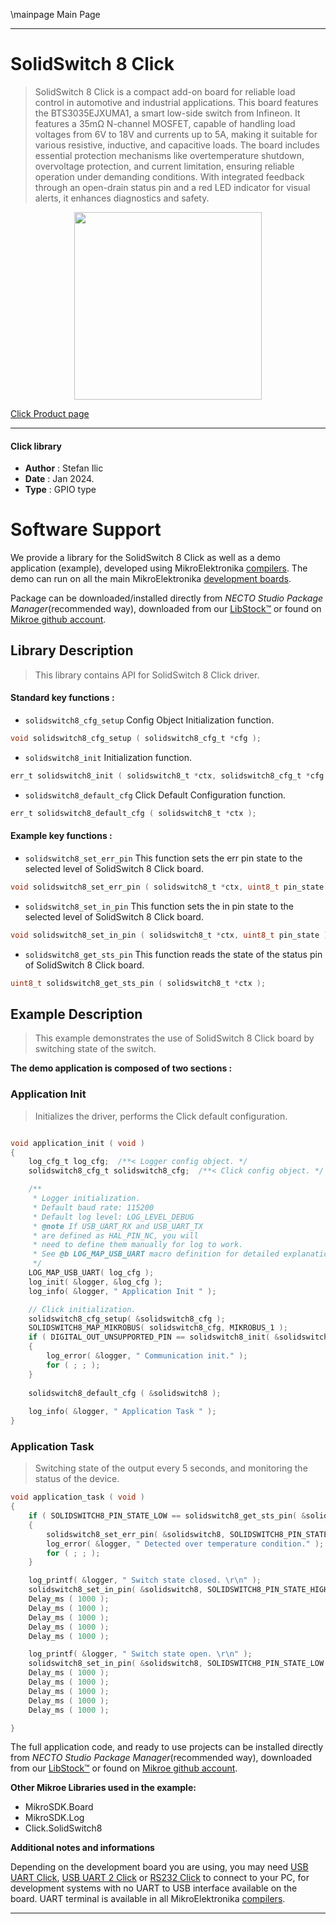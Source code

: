 \mainpage Main Page

---
# SolidSwitch 8 Click

> SolidSwitch 8 Click is a compact add-on board for reliable load control in automotive and industrial applications. This board features the BTS3035EJXUMA1, a smart low-side switch from Infineon. It features a 35mΩ N-channel MOSFET, capable of handling load voltages from 6V to 18V and currents up to 5A, making it suitable for various resistive, inductive, and capacitive loads. The board includes essential protection mechanisms like overtemperature shutdown, overvoltage protection, and current limitation, ensuring reliable operation under demanding conditions. With integrated feedback through an open-drain status pin and a red LED indicator for visual alerts, it enhances diagnostics and safety.

<p align="center">
  <img src="https://download.mikroe.com/images/click_for_ide/solidswitch8_click.png" height=300px>
</p>

[Click Product page](https://www.mikroe.com/solidswitch-8-click)

---


#### Click library

- **Author**        : Stefan Ilic
- **Date**          : Jan 2024.
- **Type**          : GPIO type


# Software Support

We provide a library for the SolidSwitch 8 Click
as well as a demo application (example), developed using MikroElektronika
[compilers](https://www.mikroe.com/necto-studio).
The demo can run on all the main MikroElektronika [development boards](https://www.mikroe.com/development-boards).

Package can be downloaded/installed directly from *NECTO Studio Package Manager*(recommended way), downloaded from our [LibStock&trade;](https://libstock.mikroe.com) or found on [Mikroe github account](https://github.com/MikroElektronika/mikrosdk_click_v2/tree/master/clicks).

## Library Description

> This library contains API for SolidSwitch 8 Click driver.

#### Standard key functions :

- `solidswitch8_cfg_setup` Config Object Initialization function.
```c
void solidswitch8_cfg_setup ( solidswitch8_cfg_t *cfg );
```

- `solidswitch8_init` Initialization function.
```c
err_t solidswitch8_init ( solidswitch8_t *ctx, solidswitch8_cfg_t *cfg );
```

- `solidswitch8_default_cfg` Click Default Configuration function.
```c
err_t solidswitch8_default_cfg ( solidswitch8_t *ctx );
```

#### Example key functions :

- `solidswitch8_set_err_pin` This function sets the err pin state to the selected level of SolidSwitch 8 Click board.
```c
void solidswitch8_set_err_pin ( solidswitch8_t *ctx, uint8_t pin_state );
```

- `solidswitch8_set_in_pin` This function sets the in pin state to the selected level of SolidSwitch 8 Click board.
```c
void solidswitch8_set_in_pin ( solidswitch8_t *ctx, uint8_t pin_state );
```

- `solidswitch8_get_sts_pin` This function reads the state of the status pin of SolidSwitch 8 Click board.
```c
uint8_t solidswitch8_get_sts_pin ( solidswitch8_t *ctx );
```

## Example Description

> This example demonstrates the use of SolidSwitch 8 Click board by switching state of the switch.

**The demo application is composed of two sections :**

### Application Init

> Initializes the driver, performs the Click default configuration.

```c

void application_init ( void ) 
{
    log_cfg_t log_cfg;  /**< Logger config object. */
    solidswitch8_cfg_t solidswitch8_cfg;  /**< Click config object. */

    /** 
     * Logger initialization.
     * Default baud rate: 115200
     * Default log level: LOG_LEVEL_DEBUG
     * @note If USB_UART_RX and USB_UART_TX 
     * are defined as HAL_PIN_NC, you will 
     * need to define them manually for log to work. 
     * See @b LOG_MAP_USB_UART macro definition for detailed explanation.
     */
    LOG_MAP_USB_UART( log_cfg );
    log_init( &logger, &log_cfg );
    log_info( &logger, " Application Init " );

    // Click initialization.
    solidswitch8_cfg_setup( &solidswitch8_cfg );
    SOLIDSWITCH8_MAP_MIKROBUS( solidswitch8_cfg, MIKROBUS_1 );
    if ( DIGITAL_OUT_UNSUPPORTED_PIN == solidswitch8_init( &solidswitch8, &solidswitch8_cfg ) ) 
    {
        log_error( &logger, " Communication init." );
        for ( ; ; );
    }
    
    solidswitch8_default_cfg ( &solidswitch8 );
    
    log_info( &logger, " Application Task " );
}

```

### Application Task

> Switching state of the output every 5 seconds, and monitoring the status of the device.

```c
void application_task ( void ) 
{
    if ( SOLIDSWITCH8_PIN_STATE_LOW == solidswitch8_get_sts_pin( &solidswitch8 ) )
    {
        solidswitch8_set_err_pin( &solidswitch8, SOLIDSWITCH8_PIN_STATE_HIGH );
        log_error( &logger, " Detected over temperature condition." );
        for ( ; ; );
    }

    log_printf( &logger, " Switch state closed. \r\n" );
    solidswitch8_set_in_pin( &solidswitch8, SOLIDSWITCH8_PIN_STATE_HIGH );
    Delay_ms ( 1000 );
    Delay_ms ( 1000 );
    Delay_ms ( 1000 );
    Delay_ms ( 1000 );
    Delay_ms ( 1000 );

    log_printf( &logger, " Switch state open. \r\n" );
    solidswitch8_set_in_pin( &solidswitch8, SOLIDSWITCH8_PIN_STATE_LOW );
    Delay_ms ( 1000 );
    Delay_ms ( 1000 );
    Delay_ms ( 1000 );
    Delay_ms ( 1000 );
    Delay_ms ( 1000 );

}
```

The full application code, and ready to use projects can be installed directly from *NECTO Studio Package Manager*(recommended way), downloaded from our [LibStock&trade;](https://libstock.mikroe.com) or found on [Mikroe github account](https://github.com/MikroElektronika/mikrosdk_click_v2/tree/master/clicks).

**Other Mikroe Libraries used in the example:**

- MikroSDK.Board
- MikroSDK.Log
- Click.SolidSwitch8

**Additional notes and informations**

Depending on the development board you are using, you may need
[USB UART Click](https://www.mikroe.com/usb-uart-click),
[USB UART 2 Click](https://www.mikroe.com/usb-uart-2-click) or
[RS232 Click](https://www.mikroe.com/rs232-click) to connect to your PC, for
development systems with no UART to USB interface available on the board. UART
terminal is available in all MikroElektronika
[compilers](https://shop.mikroe.com/compilers).

---
